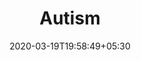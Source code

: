 ---
title: "Autism"
image: /images/graphic-designs/autism.jpg
tags: ["graphics"]
date: 2020-03-19T19:58:49+05:30
draft: false
---
